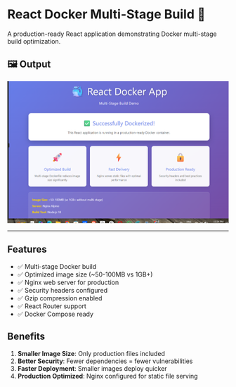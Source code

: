 # React Docker Multi-Stage Build 🐳

A production-ready React application demonstrating Docker multi-stage build optimization.

## 🖼️ Output

![App Screenshot](./OUTPUT/output_1.png)

---

## Features

- ✅ Multi-stage Docker build
- ✅ Optimized image size (~50-100MB vs 1GB+)
- ✅ Nginx web server for production
- ✅ Security headers configured
- ✅ Gzip compression enabled
- ✅ React Router support
- ✅ Docker Compose ready


## Benefits

1. **Smaller Image Size**: Only production files included
2. **Better Security**: Fewer dependencies = fewer vulnerabilities
3. **Faster Deployment**: Smaller images deploy quicker
4. **Production Optimized**: Nginx configured for static file serving


